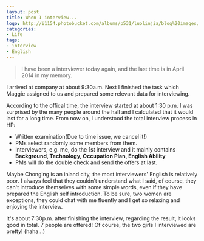 ```yaml
---
layout: post
title: When I interview...
logo: http://i1154.photobucket.com/albums/p531/luolinjia/blog%20images/20150201_zpsa70b752d.jpg
categories:
- Life
tags:
- interview
- English
---
```


> I have been a interviewer today again, and the last time is in April 2014 in my memory.  

I arrived at company at about 9:30a.m. Next I finished the task which Maggie assigned to us and prepared some relevant data for interviewing.  

According to the offical time, the interview started at about 1:30 p.m. I was surprised by the many people around the hall and I calculated that it would last for a long time. From now on, I understood the total interview process in HP:  

- Written examination(Due to time issue, we cancel it!)
- PMs select randomly some members from them.
- Interviewers, e.g. me, do the 1st interview and it mainly contains **Background, Technology, Occupation Plan, English Ability**  
- PMs will do the double check and send the offers at last.  

Maybe Chonging is an inland city, the most interviewers' English is relatively poor. I always feel that they couldn't understand what I said, of course, they can't introduce themselves with some simple words, even if they have prepared the English self introduction. To be sure, two women are exceptions, they could chat with me fluently and I get so relaxing and enjoying the interview.  

It's about 7:30p.m. after finishing the interview, regarding the result, it looks good in total. 7 people are offered! Of course, the two girls I interviewed are pretty! (haha...)
